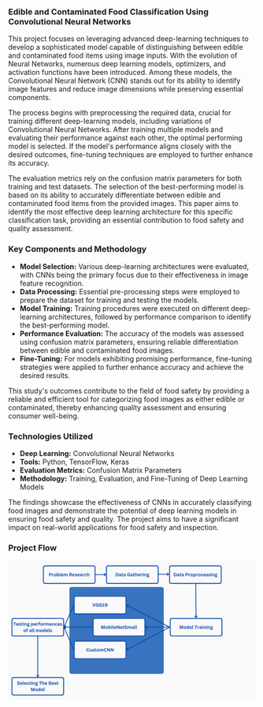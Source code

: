 ### Edible and Contaminated Food Classification Using Convolutional Neural Networks


This project focuses on leveraging advanced deep-learning techniques to develop a sophisticated model capable of distinguishing between edible and contaminated food items using image inputs. With the evolution of Neural Networks, numerous deep learning models, optimizers, and activation functions have been introduced. Among these models, the Convolutional Neural Network (CNN) stands out for its ability to identify image features and reduce image dimensions while preserving essential components.

The process begins with preprocessing the required data, crucial for training different deep-learning models, including variations of Convolutional Neural Networks. After training multiple models and evaluating their performance against each other, the optimal performing model is selected. If the model's performance aligns closely with the desired outcomes, fine-tuning techniques are employed to further enhance its accuracy.

The evaluation metrics rely on the confusion matrix parameters for both training and test datasets. The selection of the best-performing model is based on its ability to accurately differentiate between edible and contaminated food items from the provided images. This paper aims to identify the most effective deep learning architecture for this specific classification task, providing an essential contribution to food safety and quality assessment.

### Key Components and Methodology

- **Model Selection:** Various deep-learning architectures were evaluated, with CNNs being the primary focus due to their effectiveness in image feature recognition.
- **Data Processing:** Essential pre-processing steps were employed to prepare the dataset for training and testing the models.
- **Model Training:** Training procedures were executed on different deep-learning architectures, followed by performance comparison to identify the best-performing model.
- **Performance Evaluation:** The accuracy of the models was assessed using confusion matrix parameters, ensuring reliable differentiation between edible and contaminated food images.
- **Fine-Tuning:** For models exhibiting promising performance, fine-tuning strategies were applied to further enhance accuracy and achieve the desired results.

This study's outcomes contribute to the field of food safety by providing a reliable and efficient tool for categorizing food images as either edible or contaminated, thereby enhancing quality assessment and ensuring consumer well-being.

### Technologies Utilized

- **Deep Learning:** Convolutional Neural Networks
- **Tools:** Python, TensorFlow, Keras
- **Evaluation Metrics:** Confusion Matrix Parameters
- **Methodology:** Training, Evaluation, and Fine-Tuning of Deep Learning Models

The findings showcase the effectiveness of CNNs in accurately classifying food images and demonstrate the potential of deep learning models in ensuring food safety and quality. The project aims to have a significant impact on real-world applications for food safety and inspection.

### Project Flow

<img src="EWs (1).png" />

